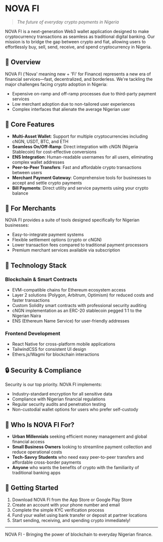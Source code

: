 # NOVA FI

> _The future of everyday crypto payments in Nigeria_

NOVA FI is a next-generation Web3 wallet application designed to make cryptocurrency transactions as seamless as traditional digital banking. Our mission is to bridge the gap between crypto and fiat, allowing users to effortlessly buy, sell, send, receive, and spend cryptocurrency in Nigeria.

## 🌟 Overview

NOVA FI ('Nova' meaning new + 'Fi' for Finance) represents a new era of financial services—fast, decentralized, and borderless. We're tackling the major challenges facing crypto adoption in Nigeria:

- Expensive on-ramp and off-ramp processes due to third-party payment services
- Low merchant adoption due to non-tailored user experiences
- Complex interfaces that alienate the average Nigerian user

## 🚀 Core Features

- **Multi-Asset Wallet**: Support for multiple cryptocurrencies including cNGN, USDT, BTC, and ETH
- **Seamless On/Off-Ramp**: Direct integration with cNGN (Nigeria Stablecoin) for cost-effective conversions
- **ENS Integration**: Human-readable usernames for all users, eliminating complex wallet addresses
- **Peer-to-Peer Transfers**: Fast and affordable crypto transactions between users
- **Merchant Payment Gateway**: Comprehensive tools for businesses to accept and settle crypto payments
- **Bill Payments**: Direct utility and service payments using your crypto balance

## 💼 For Merchants

NOVA FI provides a suite of tools designed specifically for Nigerian businesses:

- Easy-to-integrate payment systems
- Flexible settlement options (crypto or cNGN)
- Lower transaction fees compared to traditional payment processors
- Premium merchant services available via subscription

## 🔧 Technology Stack

### Blockchain & Smart Contracts

- EVM-compatible chains for Ethereum ecosystem access
- Layer 2 solutions (Polygon, Arbitrum, Optimism) for reduced costs and faster transactions
- Custom Solidity smart contracts with professional security auditing
- cNGN implementation as an ERC-20 stablecoin pegged 1:1 to the Nigerian Naira
- ENS (Ethereum Name Service) for user-friendly addresses

### Frontend Development

- React Native for cross-platform mobile applications
- TailwindCSS for consistent UI design
- Ethers.js/Wagmi for blockchain interactions

## 🔒 Security & Compliance

Security is our top priority. NOVA FI implements:

- Industry-standard encryption for all sensitive data
- Compliance with Nigerian financial regulations
- Regular security audits and penetration testing
- Non-custodial wallet options for users who prefer self-custody

## 🤝 Who Is NOVA FI For?

- **Urban Millennials** seeking efficient money management and global financial access
- **Small Business Owners** looking to streamline payment collection and reduce operational costs
- **Tech-Savvy Students** who need easy peer-to-peer transfers and affordable cross-border payments
- **Anyone** who wants the benefits of crypto with the familiarity of traditional banking apps

## 📱 Getting Started

1. Download NOVA FI from the App Store or Google Play Store
2. Create an account with your phone number and email
3. Complete the simple KYC verification process
4. Fund your wallet using bank transfer or deposit at partner locations
5. Start sending, receiving, and spending crypto immediately!

<!-- ## 📞 Support

Need help? Our dedicated support team is available:
- Email: support@novafi.com
- In-app chat support
- Phone: +234 (0) 123 456 7890

## 🔗 Useful Links

- [Website](https://novafi.com)
- [Documentation](https://docs.novafi.com)
- [Blog](https://novafi.com/blog)
- [FAQ](https://novafi.com/faq) -->

---

NOVA FI - Bringing the power of blockchain to everyday Nigerian finance.
